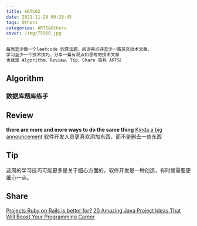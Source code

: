 ```yaml
---
title: ARTS02
date: 2021-11-28 00:29:45
tags: Others
categories: ARTS&Others
cover: /img/75960.jpg
---
```

```tex
每周至少做一个leetcode 的算法题、阅读并点评至少一篇英文技术文章、
学习至少一个技术技巧、分享一篇有观点和思考的技术文章
也就是 Algorithm、Review、Tip、Share 简称 ARTS）
```
## Algorithm
### 数据库题库练手
## Review
**there are more and more ways to do the same thing**
[Kinda a big announcement](https://www.joelonsoftware.com/2021/06/02/kinda-a-big-announcement/)
软件开发人员更喜欢添加东西，而不是删去一些东西
## Tip
这周的学习技巧可能更多是关于细心方面的，软件开发是一种创造，有时候需要更细心一点。
## Share
[Projects Ruby on Rails is better for?](https://activebridge.medium.com/projects-ruby-on-rails-is-better-for-tips-from-a-ror-tech-lead-cea7a3f50e6f)
[20 Amazing Java Project Ideas That Will Boost Your Programming Career](https://medium.com/javarevisited/20-amazing-java-project-ideas-that-will-boost-your-programming-career-75c4276f6f5)
